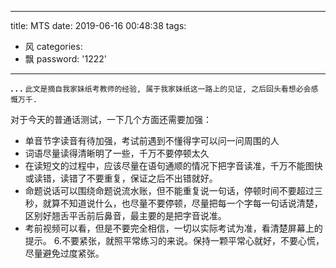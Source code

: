 
---
title: MTS
date: 2019-06-16 00:48:38
tags:
- 风
categories:
- 飘
password: '1222'
---


**. . .**<!-- more -->
`此文是摘自我家妹纸考教师的经验, 属于我家妹纸这一路上的见证, 之后回头看想必会感慨万千.`

对于今天的普通话测试，一下几个方面还需要加强：
- 单音节字读音有待加强，考试前遇到不懂得字可以问一问周围的人
- 词语尽量读得清晰明了一些，千万不要停顿太久 
- 在读短文的过程中，应该尽量在语句通顺的情况下把字音读准，千万不能图快或读错，读错了不要重复，保证之后不出错就好。 
- 命题说话可以围绕命题说流水账，但不能重复说一句话，停顿时间不要超过三秒，就算不知道说什么，也尽量不要停顿，尽量把每一个字每一句话说清楚，区别好翘舌平舌前后鼻音，最主要的是把字音说准。 
- 考前视频可以看，但是不要完全相信，一切以实际考试为准，看清楚屏幕上的提示。 6.不要紧张，就照平常练习的来说。保持一颗平常心就好，不要心慌，尽量避免过度紧张。
